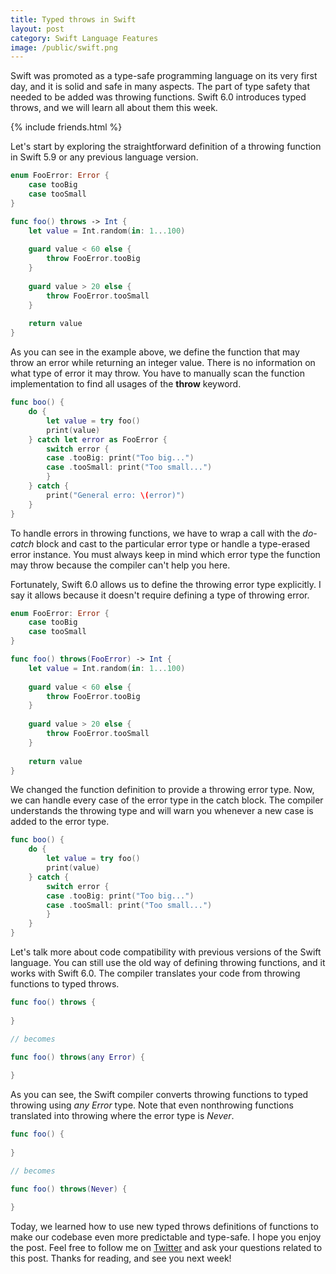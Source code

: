```yaml
---
title: Typed throws in Swift
layout: post
category: Swift Language Features
image: /public/swift.png
---
```


Swift was promoted as a type-safe programming language on its very first day, and it is solid and safe in many aspects. The part of type safety that needed to be added was throwing functions. Swift 6.0 introduces typed throws, and we will learn all about them this week.

{% include friends.html %}

Let's start by exploring the straightforward definition of a throwing function in Swift 5.9 or any previous language version.

```swift
enum FooError: Error {
    case tooBig
    case tooSmall
}

func foo() throws -> Int {
    let value = Int.random(in: 1...100)
    
    guard value < 60 else {
        throw FooError.tooBig
    }
    
    guard value > 20 else {
        throw FooError.tooSmall
    }
    
    return value
}
```

As you can see in the example above, we define the function that may throw an error while returning an integer value. There is no information on what type of error it may throw. You have to manually scan the function implementation to find all usages of the **throw** keyword.

```swift
func boo() {
    do {
        let value = try foo()
        print(value)
    } catch let error as FooError {
        switch error {
        case .tooBig: print("Too big...")
        case .tooSmall: print("Too small...")
        }
    } catch {
        print("General erro: \(error)")
    }
}
```
To handle errors in throwing functions, we have to wrap a call with the *do-catch* block and cast to the particular error type or handle a type-erased error instance. You must always keep in mind which error type the function may throw because the compiler can't help you here.

Fortunately, Swift 6.0 allows us to define the throwing error type explicitly. I say it allows because it doesn't require defining a type of throwing error.

```swift
enum FooError: Error {
    case tooBig
    case tooSmall
}

func foo() throws(FooError) -> Int {
    let value = Int.random(in: 1...100)
    
    guard value < 60 else {
        throw FooError.tooBig
    }
    
    guard value > 20 else {
        throw FooError.tooSmall
    }
    
    return value
}
```

We changed the function definition to provide a throwing error type. Now, we can handle every case of the error type in the catch block. The compiler understands the throwing type and will warn you whenever a new case is added to the error type.

```swift
func boo() {
    do {
        let value = try foo()
        print(value)
    } catch {
        switch error {
        case .tooBig: print("Too big...")
        case .tooSmall: print("Too small...")
        }
    }
}
```

Let's talk more about code compatibility with previous versions of the Swift language. You can still use the old way of defining throwing functions, and it works with Swift 6.0. The compiler translates your code from throwing functions to typed throws.

```swift
func foo() throws {
    
}

// becomes

func foo() throws(any Error) {
    
}
```

As you can see, the Swift compiler converts throwing functions to typed throwing using *any Error* type. Note that even nonthrowing functions translated into throwing where the error type is *Never*.

```swift
func foo() {
    
}

// becomes

func foo() throws(Never) {
    
}
```

Today, we learned how to use new typed throws definitions of functions to make our codebase even more predictable and type-safe. I hope you enjoy the post. Feel free to follow me on [Twitter](https://twitter.com/mecid) and ask your questions related to this post. Thanks for reading, and see you next week!
